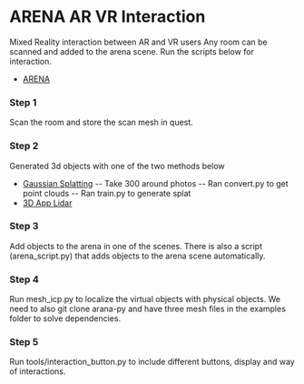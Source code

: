 # ARENA AR VR Interaction

Mixed Reality interaction between AR and VR users
Any room can be scanned and added to the arena scene. Run the scripts below for interaction.

* [ARENA](arenaxr.org)

### Step 1
Scan the room and store the scan mesh in quest.

### Step 2
Generated 3d objects with one of the two methods below
* [Gaussian Splatting](https://github.com/graphdeco-inria/gaussian-splatting)
-- Take 300 around photos
-- Ran convert.py to get point clouds
-- Ran train.py to generate splat
* [3D App Lidar](https://3dscannerapp.com/)

### Step 3
Add objects to the arena in one of the scenes. There is also a script (arena_script.py) that adds objects to the arena scene automatically. 

### Step 4
Run mesh_icp.py to localize the virtual objects with physical objects. We need to also git clone arana-py and have three mesh files in the examples folder to solve dependencies.

### Step 5
Run tools/interaction_button.py to include different buttons, display and way of interactions. 


